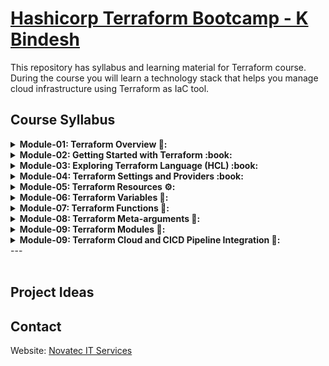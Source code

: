 # [Hashicorp Terraform Bootcamp - K Bindesh](https://novatec.co.in/)

This repository has syllabus and learning material for Terraform course.
During the course you will learn a technology stack that helps you manage cloud infrastructure using Terraform as IaC tool.

## Course Syllabus

<details>
 <summary> <b> Module-01: Terraform Overview 🌼: </b>  </summary>
  
 * Introduction to IaC and Hashicorp Terraform
 
 * Terraform Architecture
 
 * Terraform Real world use-cases
  
 * Other IaC tools in the market
  
 * IaC vs Configuration Management Tools
    
</details>

<details>
 <summary> <b> Module-02: Getting Started with Terraform :book: </b>  </summary>
  
  *  Terraform Editions

  *  Installation and Setting-up environment for Terraform

  *  Understanding Terraform Basics - Providers | Modules | Resources

  *  Terraform Files and Directory Structure

  *  <b>Hands-on Labs</b>
    
</details>
<details>
 <summary> <b> Module-03: Exploring Terraform Language (HCL) :book: </b>  </summary>
  
  *  Terraform Language: Building blocks

  *  Terraform Language: Top-Level blocks
     - terraform
     - provider
     - resource
     - variable
     - output
     - data
     - local
     - module
  * Terraform Version Constraints
    
  *  <b>Hands-on Labs</b>
    
</details>
<details>
 <summary> <b> Module-04: Terraform Settings and Providers :book: </b>  </summary>
 
  *  Terraform Version

  *  Provider Version

  *  State Management - Remote and Local State

  *  <b>Hands-on Labs</b>
</details>
<details>
 <summary> <b> Module-05: Terraform Resources ⚙️: </b>  </summary>
    
</details>
<details>
 <summary> <b> Module-06: Terraform Variables 🚥: </b>  </summary>
    
</details>
<details>
 <summary> <b> Module-07: Terraform Functions 🚥: </b>  </summary>
    
</details>
<details>
 <summary> <b> Module-08: Terraform Meta-arguments 🚥: </b>  </summary>
    
</details>
<details>
 <summary> <b> Module-09: Terraform Modules 🚥: </b>  </summary>
    
</details>
<details>
 <summary> <b> Module-09: Terraform Cloud and CICD Pipeline Integration 🚥: </b>  </summary>
    
</details>
 ---<br><br>
  
## Project Ideas

## Contact
Website: [Novatec IT Services](https://novatec.co.in/)

